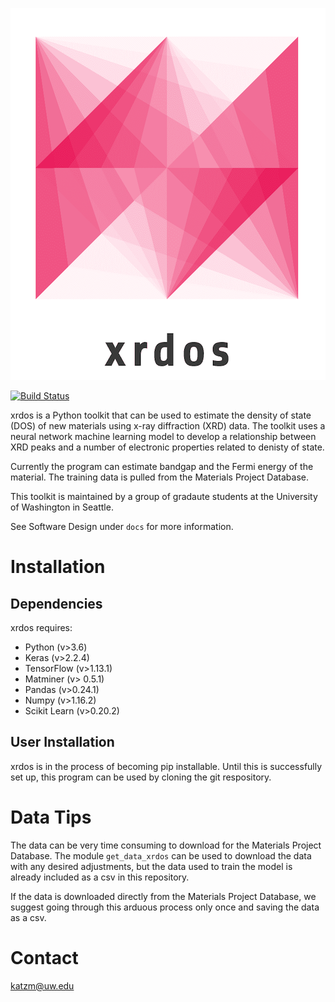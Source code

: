<p align="center">
  <img src=images/logo.png>
</p>

[![Build Status](https://travis-ci.org/michkatz/xrdos.svg?branch=master)](https://travis-ci.org/michkatz/xrdos)

xrdos is a Python toolkit that can be used to estimate the density of state (DOS) of new materials using x-ray diffraction (XRD) data. The toolkit uses a neural network machine learning model to develop a relationship between XRD peaks and a number of electronic properties related to denisty of state. 

Currently the program can estimate bandgap and the Fermi energy of the material. The training data is pulled from the Materials Project Database. 

This toolkit is maintained by a group of gradaute students at the University of Washington in Seattle. 

See Software Design under `docs` for more information. 

# Installation
## Dependencies

xrdos requires:
 
* Python (v>3.6)
* Keras (v>2.2.4)
* TensorFlow (v>1.13.1)
* Matminer (v> 0.5.1)
* Pandas (v>0.24.1)
* Numpy (v>1.16.2)
* Scikit Learn (v>0.20.2)


## User Installation
xrdos is in the process of becoming pip installable. Until this is successfully set up, this program can be used by cloning the git respository. 


# Data Tips
The data can be very time consuming to download for the Materials Project Database. The module `get_data_xrdos` can be used to download the data with any desired adjustments, but the data used to train the model is already included as a csv in this repository. 

If the data is downloaded directly from the Materials Project Database, we suggest going through this arduous process only once and saving the data as a csv. 


# Contact

katzm@uw.edu
